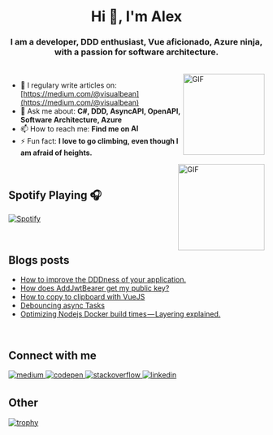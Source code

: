 <h1 align="center">Hi 👋, I'm Alex</h1>
<h3 align="center">I am a developer, DDD enthusiast, Vue aficionado, Azure ninja, with a passion for software architecture.</h3>
</br>
<img align="right" alt="GIF" height="160px" src="https://media.giphy.com/media/du3J3cXyzhj75IOgvA/giphy.gif" />

- 📝 I regulary write articles on: [https://medium.com/@visualbean](https://medium.com/@visualbean)
- 💬 Ask me about: **C#, DDD, AsyncAPI, OpenAPI, Software Architecture, Azure**
- 📫 How to reach me: **Find me on [<img alt="Alex | LinkedIn" height="15px" src="https://img.icons8.com/color/48/000000/linkedin.png"/>](https://www.linkedin.com/in/alexcarlsen/)**
- ⚡ Fun fact: **I love to go climbing, even though I am afraid of heights.**

<img align="right" alt="GIF" height="170px" src="https://media.giphy.com/media/J5B1Y8QZnzXXbLQIBu/giphy.gif" />

</br>

## Spotify Playing 🎧
[![Spotify](https://novatorem.visualbean.vercel.app/api/spotify)](https://open.spotify.com/user/1112981871)

</br>

## Blogs posts
<!-- BLOG-POST-LIST:START -->
- [How to improve the DDDness of your application.](https://itnext.io/how-to-improve-the-dddness-of-your-application-3db2e0536ad7?source=rss-35f0ba80b9cd------2)
- [How does AddJwtBearer get my public key?](https://visualbean.medium.com/how-does-addjwtbearer-get-my-public-key-74513c3e77df?source=rss-35f0ba80b9cd------2)
- [How to copy to clipboard with VueJS](https://visualbean.medium.com/how-to-copy-to-clipboard-with-vuejs-a1b7ffb1170e?source=rss-35f0ba80b9cd------2)
- [Debouncing async Tasks](https://visualbean.medium.com/debouncing-async-tasks-74a588621339?source=rss-35f0ba80b9cd------2)
- [Optimizing Nodejs Docker build times — Layering explained.](https://visualbean.medium.com/optimizing-nodejs-docker-build-times-layering-explained-185d60a56e99?source=rss-35f0ba80b9cd------2)
<!-- BLOG-POST-LIST:END -->

</br>

## Connect with me  
<div align="left">
<a href="https://medium.com/@visualbean" target="_blank">
<img src=https://img.shields.io/badge/medium-%23292929.svg?&style=for-the-badge&logo=medium&logoColor=white alt=medium style="margin-bottom: 5px;" />
</a>
<a href="https://codepen.com/visualbean" target="_blank">
<img src=https://img.shields.io/badge/codepen-%23131417.svg?&style=for-the-badge&logo=codepen&logoColor=white alt=codepen style="margin-bottom: 5px;" />
</a>
<a href="https://stackoverflow.com/users/1841212" target="_blank">
<img src=https://img.shields.io/badge/stackoverflow-%23F28032.svg?&style=for-the-badge&logo=stackoverflow&logoColor=white alt=stackoverflow style="margin-bottom: 5px;" />
</a>
<a href="https://linkedin.com/in/alexcarlsen" target="_blank">
<img src=https://img.shields.io/badge/linkedin-%231E77B5.svg?&style=for-the-badge&logo=linkedin&logoColor=white alt=linkedin style="margin-bottom: 5px;" />
</a>  
</div>

## Other
[![trophy](https://github-profile-trophy.vercel.app/?username=visualbean&no-bg=true&theme=onedark&no-frame=true)](https://github.com/ryo-ma/github-profile-trophy)
